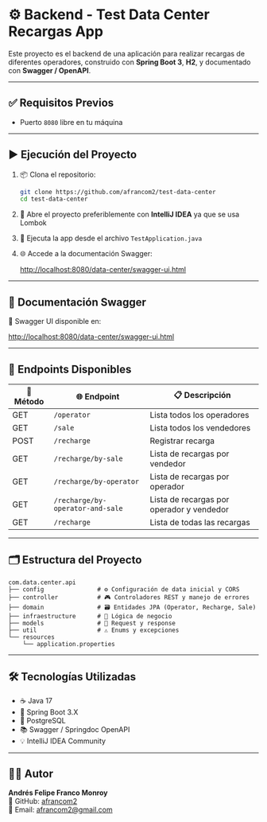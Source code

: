 # ⚙️ Backend - Test Data Center Recargas App

Este proyecto es el backend de una aplicación para realizar recargas de diferentes operadores, construido con **Spring Boot 3**, **H2**, y documentado con **Swagger / OpenAPI**.

---

## ✅ Requisitos Previos

- Puerto `8080` libre en tu máquina

---

## ▶️ Ejecución del Proyecto

1. 📦 Clona el repositorio:

   ```bash
   git clone https://github.com/afrancom2/test-data-center
   cd test-data-center
   ```

2. 🧠 Abre el proyecto preferiblemente con **IntelliJ IDEA** ya que se usa Lombok

3. 🚀 Ejecuta la app desde el archivo `TestApplication.java`

4. 🌐 Accede a la documentación Swagger:

   [http://localhost:8080/data-center/swagger-ui.html](http://localhost:8080/data-center/swagger-ui.html)

---

## 📄 Documentación Swagger

📌 Swagger UI disponible en:

[http://localhost:8080/data-center/swagger-ui.html](http://localhost:8080/data-center/swagger-ui.html)

---

## 🔗 Endpoints Disponibles

| 🧪 Método | 🌐 Endpoint                         | 📋 Descripción                               |
|----------|------------------------------------|---------------------------------------------|
| GET      | `/operator`                        | Lista todos los operadores                  |
| GET      | `/sale`                            | Lista todos los vendedores                  |
| POST     | `/recharge`                        | Registrar recarga                           |
| GET      | `/recharge/by-sale`                | Lista de recargas por vendedor              |
| GET      | `/recharge/by-operator`            | Lista de recargas por operador              |
| GET      | `/recharge/by-operator-and-sale`   | Lista de recargas por operador y vendedor   |
| GET      | `/recharge`                        | Lista de todas las recargas                 |

---

## 🗂️ Estructura del Proyecto

```
com.data.center.api
├── config               # ⚙️ Configuración de data inicial y CORS
├── controller           # 🎮 Controladores REST y manejo de errores
├── domain               # 🗃️ Entidades JPA (Operator, Recharge, Sale)
├── infraestructure      # 🧠 Lógica de negocio
├── models               # 📩 Request y response
├── util                 # ⚠️ Enums y excepciones
└── resources
    └── application.properties
```

---

## 🛠️ Tecnologías Utilizadas

- ☕ Java 17  
- 🧰 Spring Boot 3.X  
- 🐘 PostgreSQL  
- 📚 Swagger / Springdoc OpenAPI  
- 💡 IntelliJ IDEA Community  

---

## 👨‍💻 Autor

**Andrés Felipe Franco Monroy**  
🔗 GitHub: [afrancom2](https://github.com/afrancom2)  
📧 Email: afrancom2@gmail.com

